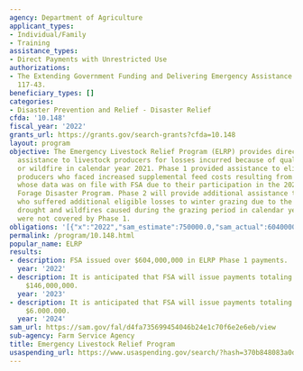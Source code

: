 ```yaml
---
agency: Department of Agriculture
applicant_types:
- Individual/Family
- Training
assistance_types:
- Direct Payments with Unrestricted Use
authorizations:
- The Extending Government Funding and Delivering Emergency Assistance Act, Pub. L.,
  117-43.
beneficiary_types: []
categories:
- Disaster Prevention and Relief - Disaster Relief
cfda: '10.148'
fiscal_year: '2022'
grants_url: https://grants.gov/search-grants?cfda=10.148
layout: program
objective: The Emergency Livestock Relief Program (ELRP) provides direct financial
  assistance to livestock producers for losses incurred because of qualifying drought
  or wildfire in calendar year 2021. Phase 1 provided assistance to eligible livestock
  producers who faced increased supplemental feed costs resulting from forage losses
  whose data was on file with FSA due to their participation in the 2021 Livestock
  Forage Disaster Program. Phase 2 will provide additional assistance to Phase 1 producers
  who suffered additional eligible losses to winter grazing due to the severe impact
  drought and wildfires caused during the grazing period in calendar year 2021 that
  were not covered by Phase 1.
obligations: '[{"x":"2022","sam_estimate":750000.0,"sam_actual":604000000.0,"usa_spending_actual":6101575.960000001},{"x":"2023","sam_estimate":140000000.0,"sam_actual":0.0,"usa_spending_actual":587.82},{"x":"2024","sam_estimate":6000000.0,"sam_actual":0.0,"usa_spending_actual":3280.6400000000003}]'
permalink: /program/10.148.html
popular_name: ELRP
results:
- description: FSA issued over $604,000,000 in ELRP Phase 1 payments.
  year: '2022'
- description: It is anticipated that FSA will issue payments totaling approximately
    $146,000,000.
  year: '2023'
- description: It is anticipated that FSA will issue payments totaling approximately
    $6.000.000.
  year: '2024'
sam_url: https://sam.gov/fal/d4fa735699454046b24e1c70f6e2e6eb/view
sub-agency: Farm Service Agency
title: Emergency Livestock Relief Program
usaspending_url: https://www.usaspending.gov/search/?hash=370b848083a0dc65935b24da303a00bc
---
```

